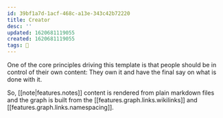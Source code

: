 ```yaml
---
id: 39bf1a7d-1acf-468c-a13e-343c42b72220
title: Creator
desc: ''
updated: 1620681119055
created: 1620681119055
tags: 🌿
---
```


One of the core principles driving this template is that people should be in control of their own content: They own it and have the final say on what is done with it. 

So, [[note|features.notes]] content is rendered from plain markdown files and the graph is built from the [[features.graph.links.wikilinks]] and [[features.graph.links.namespacing]].
